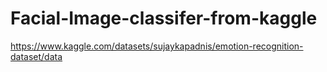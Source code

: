 # Facial-Image-classifer-from-kaggle
https://www.kaggle.com/datasets/sujaykapadnis/emotion-recognition-dataset/data
